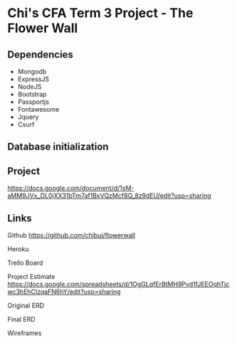 # Chi's CFA Term 3 Project - The Flower Wall


## Dependencies
* Mongodb
* ExpressJS
* NodeJS
* Bootstrap
* Passportjs
* Fontawesome
* Jquery
* Csurf

## Database initialization


## Project
https://docs.google.com/document/d/1sM-aMM9JVx_DL0jXX31bTm7af1BxVQzMcf8Q_8z9dEU/edit?usp=sharing


## Links

Github
https://github.com/chibui/flowerwall

Heroku

Trello Board

Project Estimate
https://docs.google.com/spreadsheets/d/1OgGLqfErBtMH9Pvd1fJEEOqhTjcwc3hEhClzqaFN6hY/edit?usp=sharing

Original ERD


Final ERD


Wireframes
